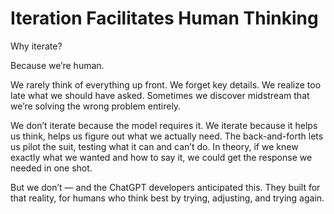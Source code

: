 # Iteration Facilitates Human Thinking

Why iterate?

Because we’re human.

We rarely think of everything up front. We forget key details. We realize too late what we should have asked. Sometimes we discover midstream that we’re solving the wrong problem entirely.

We don’t iterate because the model requires it. We iterate because it helps us think, helps us figure out what we actually need. The back-and-forth lets us pilot the suit, testing what it can and can’t do. In theory, if we knew exactly what we wanted and how to say it, we could get the response we needed in one shot.

But we don’t — and the ChatGPT developers anticipated this. They built for that reality, for humans who think best by trying, adjusting, and trying again.
